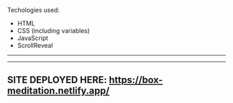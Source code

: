Techologies used: 
- HTML
- CSS (including variables)
- JavaScript
- ScrollReveal
------------

------------
SITE DEPLOYED HERE: https://box-meditation.netlify.app/
------------
